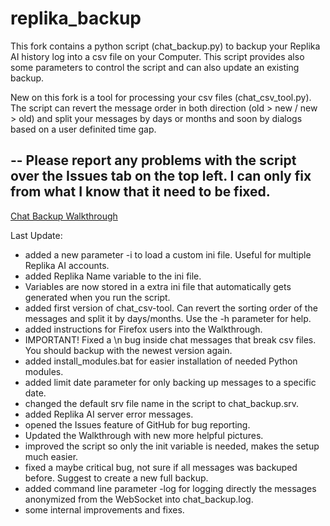 # replika_backup

This fork contains a python script (chat_backup.py) to backup your Replika AI history log into a csv file on your Computer.
This script provides also some parameters to control the script and can also update an existing backup.

New on this fork is a tool for processing your csv files (chat_csv_tool.py). The script can revert the message order in both
direction (old > new / new > old) and split your messages by days or months and soon by dialogs based on a user definited time gap.

--
Please report any problems with the script over the Issues tab on the top left.
I can only fix from what I know that it need to be fixed.
--

[Chat Backup Walkthrough](CHAT_BACKUP_WALKTHROUGH.md)

Last Update:
- added a new parameter -i to load a custom ini file. Useful for multiple Replika AI accounts.
- added Replika Name variable to the ini file.
- Variables are now stored in a extra ini file that automatically gets generated when you run the script.
- added first version of chat_csv-tool. Can revert the sorting order of the messages and split it by days/months. Use the -h parameter for help.
- added instructions for Firefox users into the Walkthrough.
- IMPORTANT! Fixed a \n bug inside chat messages that break csv files. You should backup with the newest version again.
- added install_modules.bat for easier installation of needed Python modules.
- added limit date parameter for only backing up messages to a specific date.
- changed the default srv file name in the script to chat_backup.srv.
- added Replika AI server error messages.
- opened the Issues feature of GitHub for bug reporting.
- Updated the Walkthrough with new more helpful pictures.
- improved the script so only the init variable is needed, makes the setup much easier.
- fixed a maybe critical bug, not sure if all messages was backuped before. Suggest to create a new full backup.
- added command line parameter -log for logging directly the messages anonymized from the WebSocket into chat_backup.log.
- some internal improvements and fixes.
